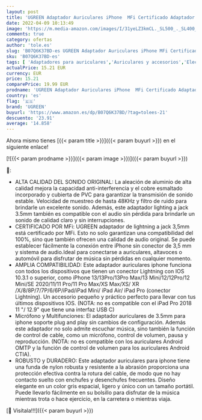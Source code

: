 ```yaml
---
layout: post
title: 'UGREEN Adaptador Auriculares iPhone  MFi Certificado Adaptador Lightning a Jack 3.5mm con Micrófono Compatible con iPhone 13/13 Pro/13 Mini/13 Pro Max/12/SE 2020/11/XR/X/8/7/iPad  Plug y Play  Plata'
date: 2022-04-09 10:13:49
image: 'https://m.media-amazon.com/images/I/31yeLZ3kmCL._SL500_._SL400_.jpg'
comments: true
category: ofertas
author: 'tole.es'
slug: 'B07Q6K37BD-es UGREEN Adaptador Auriculares iPhone MFi Certificado...'
sku: 'B07Q6K37BD-es'
tags: [ 'Adaptadores para auriculares','Auriculares y accesorios','Electrónica','iphone','ugreen', ]
actualPrice: 15.21 EUR
currency: EUR
price: 15.21
comparePrice: 19.99 EUR
prodname: 'UGREEN Adaptador Auriculares iPhone  MFi Certificado Adaptador Lightning a Jack 3.5mm con Micrófono Compatible con iPhone 13/13 Pro/13 Mini/13 Pro Max/12/SE 2020/11/XR/X/8/7/iPad  Plug y Play  Plata'
country: 'es'
flag: '🇪🇸'
brand: 'UGREEN'
buyurl: 'https://www.amazon.es/dp/B07Q6K37BD/?tag=tolees-21'
descuento: '23.91'
average: '14.858'
---
```


Ahora mismo tienes [{{< param title >}}]({{< param buyurl >}}) en el siguiente enlace!

[![{{< param prodname >}}]({{< param image >}})]({{< param buyurl >}})

🔎:

- ALTA CALIDAD DEL SONIDO ORIGINAL: La aleación de aluminio de alta calidad mejora la capacidad anti-interferencia y el cobre esmaltado incorporado y cubierta de PVC para garantizar la transmisión de sonido estable. Velocidad de muestreo de hasta 48KHz y filtro de ruido para brindarle un excelente sonido. Además, este adaptador lighting a jack 3.5mm también es compatible con el audio sin pérdida para brindarle un sonido de calidad claro y sin interrupciones.
- CERTIFICADO POR MFi: UGREEN adaptador de lightning a jack 3,5mm está certificado por MFi. Esto no solo garantizan una compatibilidad del 100%, sino que también ofrecen una calidad de audio original. Se puede establecer fácilmente la conexión entre iPhone sin conector de 3,5 mm y sistema de audio.Ideal para conectarse a auriculares, altavoces o automóvil para disfrutar de música sin pérdidas en cualquier momento.
- AMPLIA COMPATIBILIDAD: Este adaptador auriculares iphone funciona con todos los dispositivos que tienen un conector Lightning con IOS 10.3.1 o superior, como iPhone 13/13Pro/13Pro Max/13 Mini/12/12Pro/12 Mini/SE 2020/11/11 Pro/11 Pro Max/XS Max/XS/ XR /X/8/8P/7/7P/6/6P/iPad/iPad Mini/ iPad Air/ iPad Pro (conector Lightning). Un accesorio pequeño y práctico perfecto para llevar con tus últimos dispositivos IOS. (NOTA: no es compatible con el iPad Pro 2018 11 "/ 12.9" que tiene una interfaz USB C)
- Micrófono y Multifunciones: El adaptador auriculares de 3.5mm para iphone soporte plug and play sin cambios de configuración. Además este adaptador no solo admite escuchar música, sino también la función de control de cable, como un micrófono, control de volumen, pausa y reproducción. (NOTA: no es compatible con los auriculares Android OMTP y la función de control de volumen para los auriculares Android CTIA).
- ROBUSTO y DURADERO: Este adaptador auriculares para iphone tiene una funda de nylon robusta y resistente a la abrasión proporciona una protección efectiva contra la rotura del cable, de modo que no hay contacto suelto con enchufes y desenchufes frecuentes. Diseño elegante en un color gris espacial, ligero y único con un tamaño portátil. Puede llevarlo fácilmente en su bolsillo para disfrutar de la música mientras trota o hace ejercicio, en la carretera o mientras viaja.

[🛒 Visítala!!!]({{< param buyurl >}})
